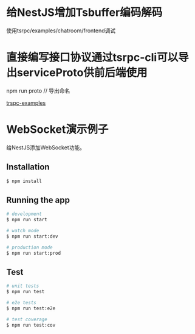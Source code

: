 # 给NestJS增加Tsbuffer编码解码
使用tsrpc/examples/chatroom/frontend调试

# 直接编写接口协议通过tsrpc-cli可以导出serviceProto供前后端使用
npm run proto // 导出命名

[trspc-examples](https://github.com/k8w/tsrpc-examples.git)
# WebSocket演示例子
给NestJS添加WebSocket功能。

## Installation

```bash
$ npm install
```

## Running the app

```bash
# development
$ npm run start

# watch mode
$ npm run start:dev

# production mode
$ npm run start:prod
```

## Test

```bash
# unit tests
$ npm run test

# e2e tests
$ npm run test:e2e

# test coverage
$ npm run test:cov
```

